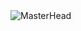 <div style="display: flex; justify-content: center; align-items: center; height: 100vh;">
    <img src="https://cdn.pixabay.com/photo/2024/05/15/20/57/developer-8764521_1280.jpg" alt="MasterHead" style="height: 400px; width: 100%;">
</div>

<h1 align="center">Hi 👋, I'm Nikhil Mali</h1>
<h3 align="center">A passionate Software & Java developer from India</h3>

<p align="left"> <img src="https://komarev.com/ghpvc/?username=nikhil6868&label=Profile%20views&color=0e75b6&style=flat" alt="nikhil6868" /> </p>

- 🌱 I’m currently learning **Java, DSA in Java**

- 👨‍💻 All of my projects are available at [https://github.com/Nikhil6868](https://github.com/Nikhil6868)

- 💬 Ask me about **Java , Web Development**

- 📫 How to reach me **nikhilmali1532001@gmail.com**

- 📄 Know about my experiences -> I had completed my intership as a web developer intern at A.N.D. Interns.

<h3 align="left">Connect with me:</h3>
<img align="right" alt="Coding" width="400" src="https://cdn.dribbble.com/users/1162077/screenshots/3848914/programmer.gif">
<p align="left">
<a href="https://linkedin.com/in/https://www.linkedin.com/in/nikhil-mali-921665280/" target="blank"><img align="center" src="https://raw.githubusercontent.com/rahuldkjain/github-profile-readme-generator/master/src/images/icons/Social/linked-in-alt.svg" alt="https://www.linkedin.com/in/nikhil-mali-921665280/" height="30" width="40" /></a>
<a href="https://instagram.com/mali.nikhil_r" target="blank"><img align="center" src="https://raw.githubusercontent.com/rahuldkjain/github-profile-readme-generator/master/src/images/icons/Social/instagram.svg" alt="mali.nikhil_r" height="30" width="40" /></a>
</p>

<h3 align="left">Languages and Tools:</h3>
<p align="left"> <a href="https://www.w3schools.com/css/" target="_blank" rel="noreferrer"> <img src="https://raw.githubusercontent.com/devicons/devicon/master/icons/css3/css3-original-wordmark.svg" alt="css3" width="40" height="40"/> </a> <a href="https://www.w3.org/html/" target="_blank" rel="noreferrer"> <img src="https://raw.githubusercontent.com/devicons/devicon/master/icons/html5/html5-original-wordmark.svg" alt="html5" width="40" height="40"/> </a> <a href="https://www.java.com" target="_blank" rel="noreferrer"> <img src="https://raw.githubusercontent.com/devicons/devicon/master/icons/java/java-original.svg" alt="java" width="40" height="40"/> </a> <a href="https://developer.mozilla.org/en-US/docs/Web/JavaScript" target="_blank" rel="noreferrer"> <img src="https://raw.githubusercontent.com/devicons/devicon/master/icons/javascript/javascript-original.svg" alt="javascript" width="40" height="40"/> </a> <a href="https://www.mysql.com/" target="_blank" rel="noreferrer"> <img src="https://raw.githubusercontent.com/devicons/devicon/master/icons/mysql/mysql-original-wordmark.svg" alt="mysql" width="40" height="40"/> </a> </p>

<p><img align="center" src="https://github-readme-stats.vercel.app/api/top-langs?username=nikhil6868&show_icons=true&locale=en&layout=compact" alt="nikhil6868" /></p>

<p><img align="center" src="https://github-readme-streak-stats.herokuapp.com/?user=nikhil6868&" alt="nikhil6868" /></p>







